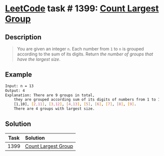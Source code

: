 # [LeetCode][leetcode] task # 1399: [Count Largest Group][task]

Description
-----------

> You are given an integer `n`.
> Each number from `1` to `n` is grouped according to the sum of its digits.
> Return _the number of groups that have the largest size_.

Example
-------

```sh
Input: n = 13
Output: 4
Explanation: There are 9 groups in total,
    they are grouped according sum of its digits of numbers from 1 to 13:
    [1,10], [2,11], [3,12], [4,13], [5], [6], [7], [8], [9].
    There are 4 groups with largest size.
```

Solution
--------

| Task | Solution                        |
|:----:|:--------------------------------|
| 1399 | [Count Largest Group][solution] |


[leetcode]: <http://leetcode.com/>
[task]: <https://leetcode.com/problems/count-largest-group/>
[solution]: <https://github.com/wellaxis/witalis-jkit/blob/main/module/tasks/src/main/java/com/witalis/jkit/tasks/core/task/leetcode/h14/p1399/option/Practice.java>
